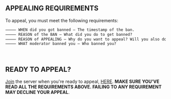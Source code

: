 ## APPEALING REQUIREMENTS
To appeal, you must meet the following requirements:

```markdown
⸻ WHEN did you got banned — The timestamp of the ban.
⸻ REASON of the BAN — What did you do to get banned?
⸻ REASON of APPEALING — Why do you want to appeal? Will you also do it again? 
⸻ WHAT moderator banned you — Who banned you?
```
󠀘
## READY TO APPEAL?
[Join](https://discord.gg/YYQ9jxQpwm) the server when you're ready to appeal, [HERE](https://discord.gg/YYQ9jxQpwm).
**MAKE SURE YOU'VE READ ALL THE REQUIREMENTS ABOVE. FAILING TO ANY REQUIREMENT MAY DECLINE YOUR APPEAL**.

<script>document.title = "Appealing Requirements"</script>
<script>alert("Hello there! Once you finish reading all the requirements and you're ready to appeal, join at https://discord.gg/YYQ9jxQpwm.")</script>
